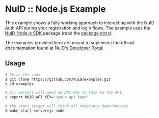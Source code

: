 # NuID :: Node.js Example

This example shows a fully working approach to interacting with the NuID Auth
API during your registration and login flows. The example uses the [NuID Node.js
SDK](https://github.com/NuID/sdk-nodejs) package (read the [package
docs](http://libdocs.s3-website-us-east-1.amazonaws.com/sdk-nodejs/)).

The examples provided here are meant to suplement the official
documentation found at NuID's [Developer Portal](https://portal.nuid.io).

## Usage

``` bash
# Fetch the code
$ git clone https://github.com/NuID/examples.git
$ cd examples

# All servers will need an API Key to talk to the API
$ export NUID_API_KEY="<your api key>"

# the start target will fetch all necessary dependencies
$ make start server=js-node
```
